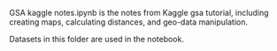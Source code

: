 GSA kaggle notes.ipynb is the notes from Kaggle gsa tutorial, including creating maps, calculating distances, and geo-data manipulation.

Datasets in this folder are used in the notebook.
